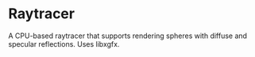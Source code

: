 # Raytracer
A CPU-based raytracer that supports rendering spheres with diffuse and specular reflections. Uses libxgfx.